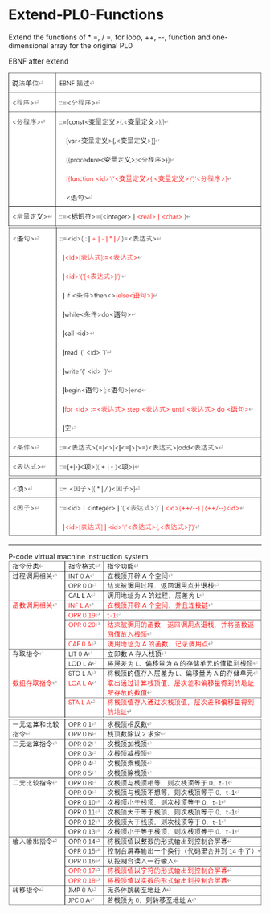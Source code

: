 # Extend-PL0-Functions
Extend the functions of * =, / =, for loop, ++, --, function and one-dimensional array for the original PL0

EBNF after extend

![](/picture/1.png/)
![](/picture/2.png/)
![](/picture/3.png/)

--------------------

P-code virtual machine instruction system
![](/picture/4.png/)
![](/picture/5.png/)

